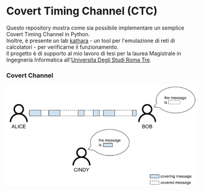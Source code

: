 # Covert Timing Channel (CTC)

Questo repository mostra come sia possibile implementare un semplice Covert Timing Channel in Python. <br>
Inoltre, è presente un lab [kathara](https://www.kathara.org) - un tool per l'emulazione di reti di calcolatori - per verificarne il funzionamento. <br>
Il progetto è di supporto al mio lavoro di tesi per la laurea Magistrale in Ingegneria Informatica all'[Universita Degli Studi Roma Tre](https://www.uniroma3.it/).

### Covert Channel

<div align="center">
<img src="https://github.com/mariocuomo/covert-timing-channel/blob/main/imgs/ctc-schema.png">
</div>


